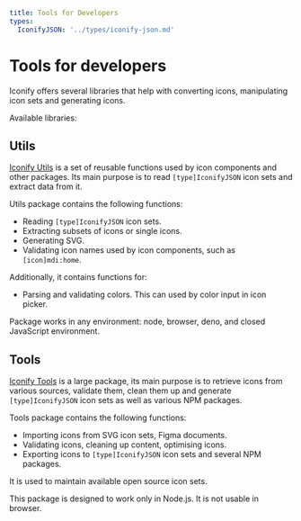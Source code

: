 ```yaml
title: Tools for Developers
types:
  IconifyJSON: '../types/iconify-json.md'
```

# Tools for developers

Iconify offers several libraries that help with converting icons, manipulating icon sets and generating icons.

Available libraries:

## Utils

[Iconify Utils](./utils/index.md) is a set of reusable functions used by icon components and other packages. Its main purpose is to read `[type]IconifyJSON` icon sets and extract data from it.

Utils package contains the following functions:

- Reading `[type]IconifyJSON` icon sets.
- Extracting subsets of icons or single icons.
- Generating SVG.
- Validating icon names used by icon components, such as `[icon]mdi:home`.

Additionally, it contains functions for:

- Parsing and validating colors. This can used by color input in icon picker.

Package works in any environment: node, browser, deno, and closed JavaScript environment.

## Tools

[Iconify Tools](./tools2/index.md) is a large package, its main purpose is to retrieve icons from various sources, validate them, clean them up and generate `[type]IconifyJSON` icon sets as well as various NPM packages.

Tools package contains the following functions:

- Importing icons from SVG icon sets, Figma documents.
- Validating icons, cleaning up content, optimising icons.
- Exporting icons to `[type]IconifyJSON` icon sets and several NPM packages.

It is used to maintain available open source icon sets.

This package is designed to work only in Node.js. It is not usable in browser.
